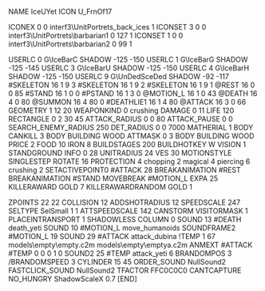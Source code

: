 NAME IceUYet
ICON U_FrnOf17

ICONEX 0 0 interf3\UnitPortrets\_back_ices 1
ICONSET 3 0 0 interf3\UnitPortrets\barbarian1 0 127 1
ICONSET 1 0 0 interf3\UnitPortrets\barbarian2 0 99 1

USERLC 0 G\IceBarC SHADOW -125 -150
USERLC 1 G\IceBarG SHADOW -125 -145
USERLC 3 G\IceBarU SHADOW -125 -150
USERLC 4 G\IceBarH SHADOW -125 -150
USERLC 			9 G\UnDedSceDed SHADOW -92 -117
#SKELETON               16 1 9 3
#SKELETON               16 1 9 2
#SKELETON               16 1 9 1
@REST      		16 0 0 85 
#STAND     		16 1 0 0
#PSTAND    		16 1 3 0
@MOTION_L  		16 1 0 43
@DEATH     		16 4 0 80
@SUMMON     		16 4 80 0 
#DEATHLIE1 		16 1 4 80
@ATTACK   		16 3 0 66
GEOMETRY 		1 12 20
WEAPONKIND 		0 crushing 
DAMAGE   		0 11
LIFE     		120
RECTANGLE 		0 2 30 45
ATTACK_RADIUS 		0 0 80
ATTACK_PAUSE 		0 0
SEARCH_ENEMY_RADIUS 	250
DET_RADIUS 		0 0 7000
MATHERIAL 		1 BODY
CANKILL 3 BODY BUILDING WOOD 
ATTMASK 0 3 BODY BUILDING WOOD 
PRICE 			2 FOOD 10 IRON 8
BUILDSTAGES 		200
BUILDHOTKEY		W
VISION 			1
STANDGROUND
INFO 			0 28
UNITRADIUS 		24
VES 			30
MOTIONSTYLE 		SINGLESTEP
ROTATE 			16
PROTECTION 		4 chopping 2 magical 4 piercing 6 crushing 2 
SETACTIVEPOINT0 	#ATTACK 28 
BREAKANIMATION 		#REST
BREAKANIMATION 		#STAND
MOVEBREAK 		#MOTION_L
EXPA 			25
KILLERAWARD             GOLD 7
KILLERAWARDRANDOM       GOLD 1

ZPOINTS 		22 22
COLLISION 		12
ADDSHOTRADIUS 12
SPEEDSCALE              247
SELTYPE SelSmall 1 1
ATTSPEEDSCALE 142
CANSTORM
VISITORMASK 1
PLACEINTRANSPORT 1
SHADOWLESS
COLUMN 0
SOUND 13 #DEATH death_yeti
SOUND 10 #MOTION_L move_humanoids
SOUNDFRAME2 #MOTION_L 19
SOUND 29 #ATTACK attack_dubina
!TEMP  1 67 models\empty\empty.c2m models\empty\emptya.c2m
ANMEXT #ATTACK #TEMP 0 0 0 1 0
SOUND2 25 #TEMP attack_yeti 6
BRANDOMPOS 3
/BRANDOMSPEED 3
CYLINDER 15 45
ORDER_SOUND NullSound2
FASTCLICK_SOUND NullSound2
TFACTOR FFC0C0C0
CANTCAPTURE
NO_HUNGRY
ShadowScaleX 0.7
[END]
